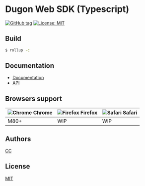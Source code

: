 # Dugon Web SDK (Typescript)

[![GitHub tag](https://img.shields.io/github/tag/0-u-0/dugon-web-sdk.svg)](https://github.com/0-u-0/dugon-web-sdk)
[![License: MIT](https://img.shields.io/badge/License-MIT-yellow.svg)](https://opensource.org/licenses/MIT)

## Build

```bash
$ rollup -c
```

## Documentation

- [Documentation](https://dugon.one/)
- [API]()

## Browsers support

| ![Chrome](https://raw.githubusercontent.com/alrra/browser-logos/master/src/chrome/chrome_48x48.png) Chrome | ![Firefox](https://raw.githubusercontent.com/alrra/browser-logos/master/src/firefox/firefox_48x48.png) Firefox  | ![Safari](https://raw.githubusercontent.com/alrra/browser-logos/master/src/safari/safari_48x48.png) Safari |
| --- | --- | --- | 
| M80+ | WIP | WIP |
## Authors

[CC](https://crater.one)

## License

[MIT](./LICENSE)